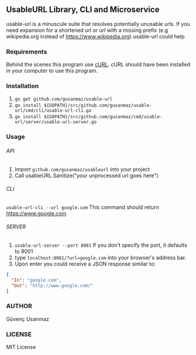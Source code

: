 ## UsableURL Library, CLI and Microservice

usable-url is a minuscule suite that resolves potentially unusable urls. If you need expansion for a 
shortened url or url with a missing prefix (e.g wikipedia.org instead of https://www.wikipedia.org) usable-url
could help

### Requirements 

Behind the scenes this program use [cURL](https://curl.se/). cURL should have been installed in your computer to use this program.

### Installation

1. `go get github.com/gusanmaz/usable-url`
2. `go install ${GOPATH}/src/github.com/gusanmaz/usable-url/cmd/cli/usable-url-cli.go`
3. `go install ${GOPATH}/src/github.com/gusanmaz/cmd/usable-url/server/usable-url-server.go`

### Usage

###### API

1. Import `github.com/gusanmaz/usableurl` into your project
2. Call usableURL.Sanitize("your unprocessed url goes here")

###### CLI

```usable-url-cli --url google.com``` This command should return https://www.google.com

###### SERVER

1. ```usable-url-server --port 8081``` If you don't specify the port, it defaults to 9001
2. type `localhost:8081/?url=google.com` into your browser's address bar.
3. Upon enter you could receive a JSON response similar to:

```json
{
  "In": "google.com",
  "Out": "http://www.google.com/"
}
```

### AUTHOR

Güvenç Usanmaz

### LICENSE

MIT License


